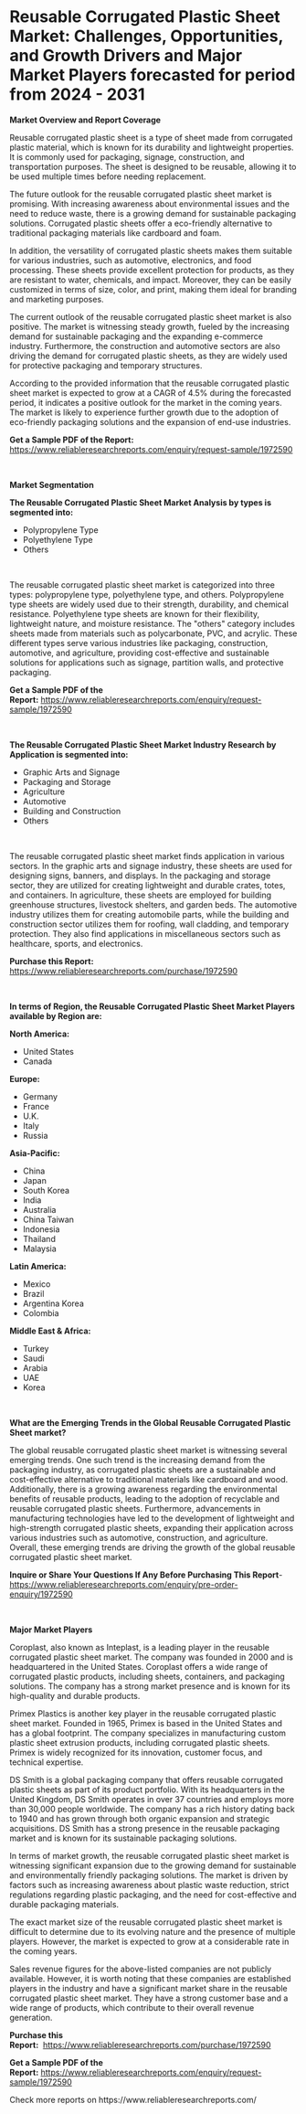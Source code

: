 <p><h1>Reusable Corrugated Plastic Sheet Market: Challenges, Opportunities, and Growth Drivers and Major Market Players forecasted for period from 2024 - 2031</h1></p><p><strong>Market Overview and Report Coverage</strong></p>
<p><p>Reusable corrugated plastic sheet is a type of sheet made from corrugated plastic material, which is known for its durability and lightweight properties. It is commonly used for packaging, signage, construction, and transportation purposes. The sheet is designed to be reusable, allowing it to be used multiple times before needing replacement.</p><p>The future outlook for the reusable corrugated plastic sheet market is promising. With increasing awareness about environmental issues and the need to reduce waste, there is a growing demand for sustainable packaging solutions. Corrugated plastic sheets offer a eco-friendly alternative to traditional packaging materials like cardboard and foam.</p><p>In addition, the versatility of corrugated plastic sheets makes them suitable for various industries, such as automotive, electronics, and food processing. These sheets provide excellent protection for products, as they are resistant to water, chemicals, and impact. Moreover, they can be easily customized in terms of size, color, and print, making them ideal for branding and marketing purposes.</p><p>The current outlook of the reusable corrugated plastic sheet market is also positive. The market is witnessing steady growth, fueled by the increasing demand for sustainable packaging and the expanding e-commerce industry. Furthermore, the construction and automotive sectors are also driving the demand for corrugated plastic sheets, as they are widely used for protective packaging and temporary structures.</p><p>According to the provided information that the reusable corrugated plastic sheet market is expected to grow at a CAGR of 4.5% during the forecasted period, it indicates a positive outlook for the market in the coming years. The market is likely to experience further growth due to the adoption of eco-friendly packaging solutions and the expansion of end-use industries.</p></p>
<p><strong>Get a Sample PDF of the Report:</strong> <a href="https://www.reliableresearchreports.com/enquiry/request-sample/1972590">https://www.reliableresearchreports.com/enquiry/request-sample/1972590</a></p>
<p>&nbsp;</p>
<p><strong>Market Segmentation</strong></p>
<p><strong>The Reusable Corrugated Plastic Sheet Market Analysis by types is segmented into:</strong></p>
<p><ul><li>Polypropylene Type</li><li>Polyethylene Type</li><li>Others</li></ul></p>
<p>&nbsp;</p>
<p><p>The reusable corrugated plastic sheet market is categorized into three types: polypropylene type, polyethylene type, and others. Polypropylene type sheets are widely used due to their strength, durability, and chemical resistance. Polyethylene type sheets are known for their flexibility, lightweight nature, and moisture resistance. The "others" category includes sheets made from materials such as polycarbonate, PVC, and acrylic. These different types serve various industries like packaging, construction, automotive, and agriculture, providing cost-effective and sustainable solutions for applications such as signage, partition walls, and protective packaging.</p></p>
<p><strong>Get a Sample PDF of the Report:</strong>&nbsp;<a href="https://www.reliableresearchreports.com/enquiry/request-sample/1972590">https://www.reliableresearchreports.com/enquiry/request-sample/1972590</a></p>
<p>&nbsp;</p>
<p><strong>The Reusable Corrugated Plastic Sheet Market Industry Research by Application is segmented into:</strong></p>
<p><ul><li>Graphic Arts and Signage</li><li>Packaging and Storage</li><li>Agriculture</li><li>Automotive</li><li>Building and Construction</li><li>Others</li></ul></p>
<p>&nbsp;</p>
<p><p>The reusable corrugated plastic sheet market finds application in various sectors. In the graphic arts and signage industry, these sheets are used for designing signs, banners, and displays. In the packaging and storage sector, they are utilized for creating lightweight and durable crates, totes, and containers. In agriculture, these sheets are employed for building greenhouse structures, livestock shelters, and garden beds. The automotive industry utilizes them for creating automobile parts, while the building and construction sector utilizes them for roofing, wall cladding, and temporary protection. They also find applications in miscellaneous sectors such as healthcare, sports, and electronics.</p></p>
<p><strong>Purchase this Report:</strong>&nbsp; <a href="https://www.reliableresearchreports.com/purchase/1972590">https://www.reliableresearchreports.com/purchase/1972590</a></p>
<p>&nbsp;</p>
<p><strong>In terms of Region, the Reusable Corrugated Plastic Sheet Market Players available by Region are:</strong></p>
<p>
    <p> <strong> North America: </strong>
        <ul>
            <li>United States</li>
            <li>Canada</li>
        </ul>
        </p> 
    <p> <strong> Europe: </strong>
        <ul>
            <li>Germany</li>
            <li>France</li>
            <li>U.K.</li>
            <li>Italy</li>
            <li>Russia</li>
        </ul>
        </p> 
    <p> <strong> Asia-Pacific: </strong>
        <ul>
            <li>China</li>
            <li>Japan</li>
            <li>South Korea</li>
            <li>India</li>
            <li>Australia</li>
            <li>China Taiwan</li>
            <li>Indonesia</li>
            <li>Thailand</li>
            <li>Malaysia</li>
        </ul>
        </p> 
    <p> <strong> Latin America: </strong>
        <ul>
            <li>Mexico</li>
            <li>Brazil</li>
            <li>Argentina Korea</li>
            <li>Colombia</li>
        </ul>
        </p> 
    <p> <strong> Middle East & Africa: </strong>
        <ul>
            <li>Turkey</li>
            <li>Saudi</li>
            <li>Arabia</li>
            <li>UAE</li>
            <li>Korea</li>
        </ul>
    </p>
    </p>
<p>&nbsp;</p>
<p><strong>What are the Emerging Trends in the Global Reusable Corrugated Plastic Sheet market?</strong></p>
<p><p>The global reusable corrugated plastic sheet market is witnessing several emerging trends. One such trend is the increasing demand from the packaging industry, as corrugated plastic sheets are a sustainable and cost-effective alternative to traditional materials like cardboard and wood. Additionally, there is a growing awareness regarding the environmental benefits of reusable products, leading to the adoption of recyclable and reusable corrugated plastic sheets. Furthermore, advancements in manufacturing technologies have led to the development of lightweight and high-strength corrugated plastic sheets, expanding their application across various industries such as automotive, construction, and agriculture. Overall, these emerging trends are driving the growth of the global reusable corrugated plastic sheet market.</p></p>
<p><strong>Inquire or Share Your Questions If Any Before Purchasing This Report</strong>- <a href="https://www.reliableresearchreports.com/enquiry/pre-order-enquiry/1972590">https://www.reliableresearchreports.com/enquiry/pre-order-enquiry/1972590</a></p>
<p>&nbsp;</p>
<p><strong>Major Market Players</strong></p>
<p><p>Coroplast, also known as Inteplast, is a leading player in the reusable corrugated plastic sheet market. The company was founded in 2000 and is headquartered in the United States. Coroplast offers a wide range of corrugated plastic products, including sheets, containers, and packaging solutions. The company has a strong market presence and is known for its high-quality and durable products.</p><p>Primex Plastics is another key player in the reusable corrugated plastic sheet market. Founded in 1965, Primex is based in the United States and has a global footprint. The company specializes in manufacturing custom plastic sheet extrusion products, including corrugated plastic sheets. Primex is widely recognized for its innovation, customer focus, and technical expertise.</p><p>DS Smith is a global packaging company that offers reusable corrugated plastic sheets as part of its product portfolio. With its headquarters in the United Kingdom, DS Smith operates in over 37 countries and employs more than 30,000 people worldwide. The company has a rich history dating back to 1940 and has grown through both organic expansion and strategic acquisitions. DS Smith has a strong presence in the reusable packaging market and is known for its sustainable packaging solutions.</p><p>In terms of market growth, the reusable corrugated plastic sheet market is witnessing significant expansion due to the growing demand for sustainable and environmentally friendly packaging solutions. The market is driven by factors such as increasing awareness about plastic waste reduction, strict regulations regarding plastic packaging, and the need for cost-effective and durable packaging materials.</p><p>The exact market size of the reusable corrugated plastic sheet market is difficult to determine due to its evolving nature and the presence of multiple players. However, the market is expected to grow at a considerable rate in the coming years.</p><p>Sales revenue figures for the above-listed companies are not publicly available. However, it is worth noting that these companies are established players in the industry and have a significant market share in the reusable corrugated plastic sheet market. They have a strong customer base and a wide range of products, which contribute to their overall revenue generation.</p></p>
<p><strong>Purchase this Report:</strong>&nbsp;&nbsp;<a href="https://www.reliableresearchreports.com/purchase/1972590">https://www.reliableresearchreports.com/purchase/1972590</a></p>
<p></p>
<p><strong>Get a Sample PDF of the Report:</strong>&nbsp;<a href="https://www.reliableresearchreports.com/enquiry/request-sample/1972590">https://www.reliableresearchreports.com/enquiry/request-sample/1972590</a></p>
<p>Check more reports on https://www.reliableresearchreports.com/</p>